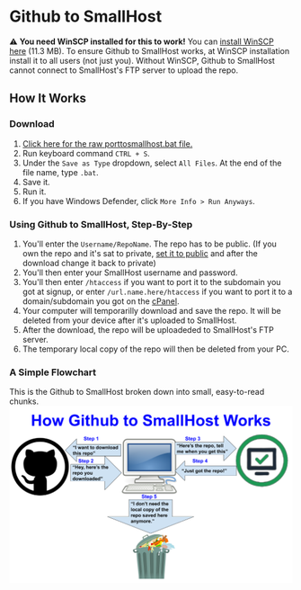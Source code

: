 # Github to SmallHost
⚠️ **You need WinSCP installed for this to work!** You can [install WinSCP here](https://winscp.net/download/WinSCP-5.19.4-Setup.exe) (11.3 MB). To ensure Github to SmallHost works, at WinSCP installation install it to all users (not just you). Without WinSCP, Github to SmallHost cannot connect to SmallHost's FTP server to upload the repo.
## How It Works
### Download
1. [Click here for the raw porttosmallhost.bat file.](https://raw.githubusercontent.com/SmallHost/Github-to-SmallHost/main/porttosmallhost.bat)
2. Run keyboard command `CTRL + S`.
3. Under the `Save as Type` dropdown, select `All Files`. At the end of the file name, type `.bat`.
4. Save it.
5. Run it.
6. If you have Windows Defender, click `More Info > Run Anyways`.
### Using Github to SmallHost, Step-By-Step
1. You'll enter the `Username/RepoName`. The repo has to be public. (If you own the repo and it's sat to private, [set it to public](https://docs.github.com/en/repositories/managing-your-repositorys-settings-and-features/managing-repository-settings/setting-repository-visibility) and after the download change it back to private)
2. You'll then enter your SmallHost username and password.
3. You'll then enter `/htaccess` if you want to port it to the subdomain you got at signup, or enter `/url.name.here/htaccess` if you want to port it to a domain/subdomain you got on the [cPanel](https://cpanel.smallhost.us.to).
4. Your computer will temporarilly download and save the repo. It will be deleted from your device after it's uploaded to SmallHost.
5. After the download, the repo will be uploadeded to SmallHost's FTP server.
6. The temporary local copy of the repo will then be deleted from your PC.
### A Simple Flowchart
This is the Github to SmallHost broken down into small, easy-to-read chunks.
![A flowchart](https://github.com/SmallHost/Github-to-SmallHost/blob/main/flowchart-ghtosh.png?raw=true)
